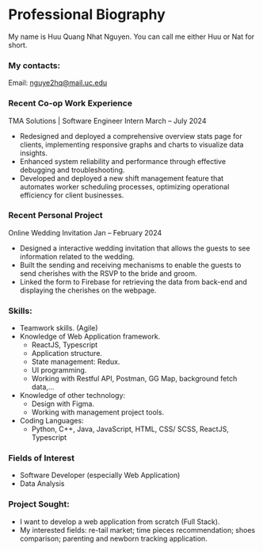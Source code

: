 
# Professional Biography 

My name is Huu Quang Nhat Nguyen. You can call me either Huu or Nat for short.

### My contacts: 
Email: nguye2hq@mail.uc.edu

### Recent Co-op Work Experience
TMA Solutions | Software Engineer Intern	March – July 2024
- Redesigned and deployed a comprehensive overview stats page for clients, implementing responsive graphs and charts to visualize data insights. 
- Enhanced system reliability and performance through effective debugging and troubleshooting. 
- Developed and deployed a new shift management feature that automates worker scheduling processes, optimizing operational efficiency for client businesses. 

### Recent Personal Project
Online Wedding Invitation			Jan – February 2024
- Designed a interactive wedding invitation that allows the guests to see information related to the wedding.
- Built the sending and receiving mechanisms to enable the guests to send cherishes with the RSVP to the bride and groom.
- Linked the form to Firebase for retrieving the data from back-end and displaying the cherishes on the webpage.

### Skills: 
- Teamwork skills. (Agile) 
- Knowledge of Web Application framework. 
	- ReactJS, Typescript
	- Application structure. 
	- State management: Redux.  
	- UI programming. 
	- Working with Restful API, Postman, GG Map, background fetch data,… 
- Knowledge of other technology: 
	- Design with Figma. 
	- Working with management project tools.
 - Coding Languages:
   	- Python, C++, Java, JavaScript, HTML, CSS/ SCSS, ReactJS, Typescript
  
### Fields of Interest
- Software Developer (especially Web Application)
- Data Analysis

### Project Sought: 
- I want to develop a web application from scratch (Full Stack). 
- My interested fields: re-tail market; time pieces recommendation; shoes comparison; parenting and newborn tracking application. 
